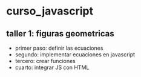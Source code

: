 # curso_javascript

## taller 1: figuras geometricas

- primer paso: definir las ecuaciones
- segundo: implementar ecuaciones en javascript
- tercero: crear funciones
- cuarto: integrar JS con HTML
